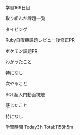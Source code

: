 
学習169日目

取り組んだ課題一覧

タイピング

Ruby自販機課題レビュー後修正PR

ポケモン課題PR

わかったこと

特になし

次やること

SQL超入門動画視聴

感じたこと

特になし

学習時間 Today3h Total:1158h5m